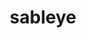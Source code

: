 ---
id: 302
title: sableye
types: [dark,ghost]
image: https://raw.githubusercontent.com/PokeAPI/sprites/master/sprites/pokemon/302.png
---